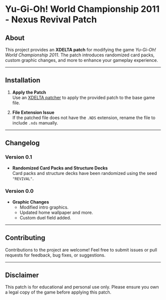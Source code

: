 # Yu-Gi-Oh! World Championship 2011 - Nexus Revival Patch

## About
This project provides an **XDELTA patch** for modifying the game *Yu-Gi-Oh! World Championship 2011*. The patch introduces randomized card packs, custom graphic changes, and more to enhance your gameplay experience.

---

## Installation

1. **Apply the Patch**  
   Use an [XDELTA patcher](https://www.romhacking.net/utilities/598/) to apply the provided patch to the base game file.  

2. **File Extension Issue**  
   If the patched file does not have the `.NDS` extension, rename the file to include `.nds` manually.

---

## Changelog

### Version 0.1
- **Randomized Card Packs and Structure Decks**  
  Card packs and structure decks have been randomized using the seed `"REVIVAL"`.

### Version 0.0
- **Graphic Changes**  
  - Modified intro graphics.  
  - Updated home wallpaper and more.  
  - Custom duel field added.  

---

## Contributing
Contributions to the project are welcome! Feel free to submit issues or pull requests for feedback, bug fixes, or suggestions.

---

## Disclaimer
This patch is for educational and personal use only. Please ensure you own a legal copy of the game before applying this patch.
